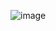 ![image](https://user-images.githubusercontent.com/43642794/133219891-89901dd5-911c-4343-bc28-dcddc4ec14b3.png)
